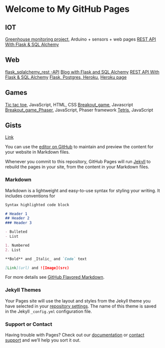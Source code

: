 # Welcome to My GitHub Pages

## IOT
[Greenhouse monitoring project](https://github.com/heikkimat/sensoriverkkoprojekti), Arduino + sensors + web pages
[REST API With Flask & SQL Alchemy](https://github.com/heikkimat/iot_app)

## Web
[flask_sqlalchemy_rest -API](https://github.com/heikkimat/flask_sqlalchemy_rest)
[Blog with Flask and SQL Alchemy](https://github.com/heikkimat/flaskblog_proj)
[REST API With Flask & SQL Alchemy](https://github.com/heikkimat/heroku_api)
[Flask, Postgres, Heroku](https://github.com/heikkimat/projects/wiki/Flask%2C-Postgres%2C-Heroku), [Heroku page](https://lexuspalaute.herokuapp.com/)
## Games
[Tic tac toe](https://github.com/heikkimat/ristinolla), JavaScript, HTML, CSS
[Breakout_game](https://github.com/heikkimat/2D_breakout_game), Javascript
[Breakout_game_Phaser](https://github.com/heikkimat/2D_breakout_phaser), JavaScript, Phaser framework
[Tetris](https://github.com/heikkimat/tetris), JavaScript

## Gists
[Link](https://gist.github.com/heikkimat)

You can use the [editor on GitHub](https://github.com/heikkimat/heikkimat.github.io/edit/main/index.md) to maintain and preview the content for your website in Markdown files.

Whenever you commit to this repository, GitHub Pages will run [Jekyll](https://jekyllrb.com/) to rebuild the pages in your site, from the content in your Markdown files.

### Markdown

Markdown is a lightweight and easy-to-use syntax for styling your writing. It includes conventions for

```markdown
Syntax highlighted code block

# Header 1
## Header 2
### Header 3

- Bulleted
- List

1. Numbered
2. List

**Bold** and _Italic_ and `Code` text

[Link](url) and ![Image](src)
```

For more details see [GitHub Flavored Markdown](https://guides.github.com/features/mastering-markdown/).

### Jekyll Themes

Your Pages site will use the layout and styles from the Jekyll theme you have selected in your [repository settings](https://github.com/heikkimat/heikkimat.github.io/settings). The name of this theme is saved in the Jekyll `_config.yml` configuration file.

### Support or Contact

Having trouble with Pages? Check out our [documentation](https://docs.github.com/categories/github-pages-basics/) or [contact support](https://support.github.com/contact) and we’ll help you sort it out.
